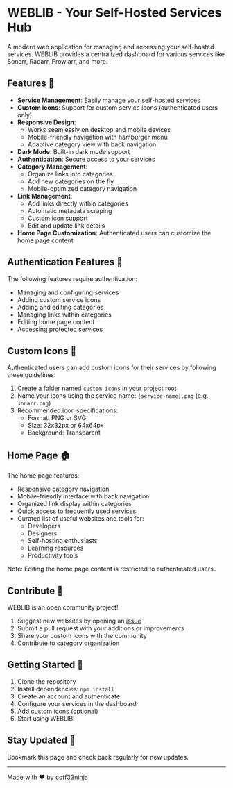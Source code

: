 # WEBLIB - Your Self-Hosted Services Hub

A modern web application for managing and accessing your self-hosted services. WEBLIB provides a centralized dashboard for various services like Sonarr, Radarr, Prowlarr, and more.

## Features 🌟

- **Service Management**: Easily manage your self-hosted services
- **Custom Icons**: Support for custom service icons (authenticated users only)
- **Responsive Design**: 
  - Works seamlessly on desktop and mobile devices
  - Mobile-friendly navigation with hamburger menu
  - Adaptive category view with back navigation
- **Dark Mode**: Built-in dark mode support
- **Authentication**: Secure access to your services
- **Category Management**: 
  - Organize links into categories
  - Add new categories on the fly
  - Mobile-optimized category navigation
- **Link Management**:
  - Add links directly within categories
  - Automatic metadata scraping
  - Custom icon support
  - Edit and update link details
- **Home Page Customization**: Authenticated users can customize the home page content

## Authentication Features 🔐

The following features require authentication:
- Managing and configuring services
- Adding custom service icons
- Adding and editing categories
- Managing links within categories
- Editing home page content
- Accessing protected services

## Custom Icons 🎨

Authenticated users can add custom icons for their services by following these guidelines:

1. Create a folder named `custom-icons` in your project root
2. Name your icons using the service name: `{service-name}.png` (e.g., `sonarr.png`)
3. Recommended icon specifications:
   - Format: PNG or SVG
   - Size: 32x32px or 64x64px
   - Background: Transparent

## Home Page 🏠

The home page features:
- Responsive category navigation
- Mobile-friendly interface with back navigation
- Organized link display within categories
- Quick access to frequently used services
- Curated list of useful websites and tools for:
  - Developers
  - Designers
  - Self-hosting enthusiasts
  - Learning resources
  - Productivity tools

Note: Editing the home page content is restricted to authenticated users.

## Contribute 🚀

WEBLIB is an open community project!  
1. Suggest new websites by opening an [issue](https://github.com/coff33ninja/WEBLIB/issues)
2. Submit a pull request with your additions or improvements
3. Share your custom icons with the community
4. Contribute to category organization

## Getting Started 🏁

1. Clone the repository
2. Install dependencies: `npm install`
3. Create an account and authenticate
4. Configure your services in the dashboard
5. Add custom icons (optional)
6. Start using WEBLIB!

## Stay Updated 📰
Bookmark this page and check back regularly for new updates.  

---

Made with ❤️ by [coff33ninja](https://github.com/coff33ninja)